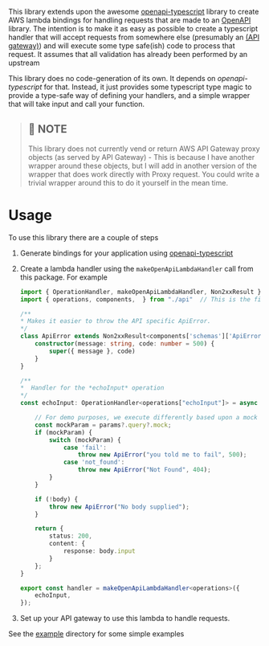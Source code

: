 This library extends upon the awesome [openapi-typescript](https://github.com/drwpow/openapi-typescript) library to create AWS lambda bindings for handling requests that are made to an [OpenAPI](https://www.openapis.org/) library. The intention is to make it as easy as possible to create a typescript handler that will accept requests from somewhere else (presumably an [(API gateway)](https://aws.amazon.com/api-gateway/)) and will execute some type safe(ish) code to process that request.  It assumes that all validation has already been performed by an upstream 

This library does no code-generation of its own.  It depends on *openapi-typescript* for that. Instead, it just provides some typescript type magic to provide a type-safe way of defining your handlers, and a simple wrapper that will take input and call your function.

> 🚧 NOTE
> ----
>
> This library does not currently vend or return AWS API Gateway proxy objects (as served by API Gateway) - This is because I have another wrapper around these objects, but I will add in another version of the wrapper that does work directly with Proxy request. You could write a trivial wrapper around this to do it yourself in the mean time. 
>

# Usage

To use this library there are a couple of steps

1. Generate bindings for your application using [openapi-typescript](https://github.com/drwpow/openapi-typescript)
1. Create a lambda handler using the `makeOpenApiLambdaHandler` call from this package.  For example

    ```typescript
    import { OperationHandler, makeOpenApiLambdaHandler, Non2xxResult } from "openapi-typescript-aws-handler"
    import { operations, components,  } from "./api"  // This is the file you generated using openapi-typescript

    /**
    * Makes it easier to throw the API specific ApiError.
    */
    class ApiError extends Non2xxResult<components['schemas']['ApiError']> {
        constructor(message: string, code: number = 500) {
            super({ message }, code)
        }
    }

    /**
    *  Handler for the *echoInput* operation
    */
    const echoInput: OperationHandler<operations["echoInput"]> = async ({ body, params }) => {

        // For demo purposes, we execute differently based upon a mock query parameter passed in
        const mockParam = params?.query?.mock;
        if (mockParam) {
            switch (mockParam) {
                case 'fail':
                    throw new ApiError("you told me to fail", 500);
                case 'not_found':
                    throw new ApiError("Not Found", 404);
            }
        }

        if (!body) {
            throw new ApiError("No body supplied");
        }

        return {
            status: 200,
            content: {
                response: body.input
            }
        };
    }

    export const handler = makeOpenApiLambdaHandler<operations>({
        echoInput,
    });
    ```
1. Set up your API gateway to use this lambda to handle requests. 



See the [example](example) directory for some simple examples